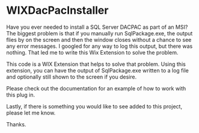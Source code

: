 # WIXDacPacInstaller
Have you ever needed to install a SQL Server DACPAC as part of an MSI? The biggest problem is that if you manually run SqlPackage.exe, the output flies by on the screen and then the window closes without a chance to see any error messages. I googled for any way to log this output, but there was nothing. That led me to write this Wix Extension to solve the problem.

This code is a WIX Extension that helps to solve that problem. Using this extension, you can have the output of SqlPackage.exe written to a log file and optionally still shown to the screen if you desire.

Please check out the documentation for an example of how to work with this plug in.

Lastly, if there is something you would like to see added to this project, please let me know.

Thanks.
